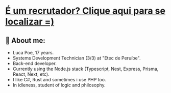 # [É um recrutador? Clique aqui para se localizar =)](https://github.com/iamthepoe/recruiter.md)

## **👾 About me:**
* Luca Poe, 17 years.
* Systems Development Technician (3/3) at "Etec de Peruíbe".
* Back-end developer.
* Currently using the Node.js stack (Typescript, Nest, Express, Prisma, React, Next, etc).
* I like C#, Rust and sometimes i use PHP too.
* In idleness, student of logic and philosophy.
